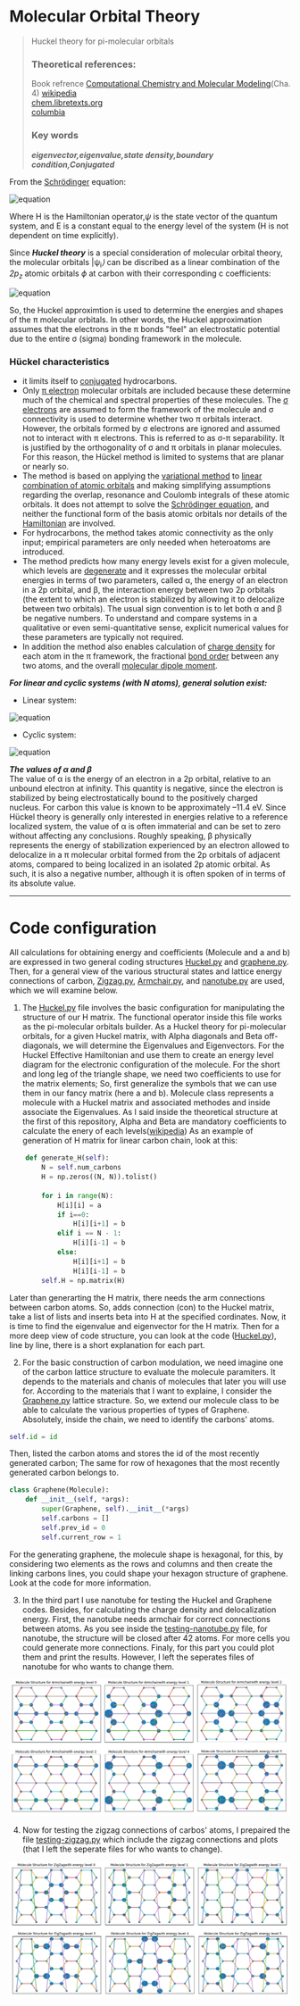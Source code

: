 # Molecular Orbital Theory
> Huckel theory for pi-molecular orbitals
> ### Theoretical references:
> Book refrence <a href="http://www.qfa.uam.es/qcomp/libros/l1.pdf">Computational Chemistry and Molecular Modeling</a>(Cha. 4)
> <a href="https://en.wikipedia.org/wiki/H%C3%BCckel_method">wikipedia</a><br>
> <a href="https://chem.libretexts.org/Bookshelves/Inorganic_Chemistry/Map%3A_Inorganic_Chemistry_(Housecroft)/04%3A_Experimental_techniques/4.13%3A_Computational_Methods/4.13C%3A_H%C3%BCckel_MO_Theory#:~:text=The%20H%C3%BCckel%20approximation%20is%20used,the%20the%20%CF%83%2Dbonding%20framework.">chem.libretexts.org</a><br>
> <a href="http://www.columbia.edu/itc/chemistry/chem-c2407_archive/recitations/huckel.pdf">columbia</a><br>
> ### Key words
> ***eigenvector,eigenvalue,state density,boundary condition,Conjugated***

From the <a href="https://en.wikipedia.org/wiki/Schr%C3%B6dinger_equation">Schrödinger</a> equation:

![equation](https://latex.codecogs.com/gif.latex?\hat{H}&space;\vert&space;\Psi_{i}&space;\rangle&space;=&space;E_{i}&space;\vert&space;\Psi_{i}&space;\rangle)

Where H is the Hamiltonian operator,<semantics><mstyle displaystyle="true" scriptlevel="0"><mi><em>&#x03C8;<!-- ψ --></em></mi></mstyle></semantics> is the state vector of the quantum system, and E is a constant equal to the energy level of the system (H is not dependent on time explicitly).

Since ***Huckel theory*** is a special consideration of molecular orbital theory, the molecular orbitals <semantics><mstyle displaystyle="true" scriptlevel="0"><mo fence="false" stretchy="false">|</mo><mi mathvariant="bold">&#x03C8;<!-- ψ --><sub>i</sub></mi><mo fence="false" stretchy="false"><em>&#x27E9;<!-- ⟩ --></em></mo></mstyle></semantics> can be discribed as a linear combination of the <em>2p<sub>z</sub></em> atomic orbitals <semantics><mstyle displaystyle="true" scriptlevel="0"><mi><em>&straightphi;<!-- ψ --></em></mi></mstyle></semantics> at carbon with their corresponding c coefficients:

![equation](https://latex.codecogs.com/gif.latex?{\psi_{i}}=\sum_{i=1}^{n}&space;c_{i}&space;\phi_{i})

So, the Huckel approximtion is used to determine the energies and shapes of the π molecular orbitals. In other words, the Huckel approximation assumes that the electrons in the π bonds "feel" an electrostatic potential due to the entire σ (sigma) bonding framework in the molecule.

### Hückel characteristics
- it limits itself to <a href="https://en.wikipedia.org/wiki/Conjugated_system">conjugated</a> hydrocarbons.
- Only <a href="https://en.wikipedia.org/wiki/Pi_bond">π electron</a> molecular orbitals are included because these determine much of the chemical and spectral properties of these molecules. The <a href="https://en.wikipedia.org/wiki/Sigma_bond">σ electrons</a> are assumed to form the framework of the molecule and σ connectivity is used to determine whether two π orbitals interact. However, the orbitals formed by σ electrons are ignored and assumed not to interact with π electrons. This is referred to as σ-π separability. It is justified by the orthogonality of σ and π orbitals in planar molecules. For this reason, the Hückel method is limited to systems that are planar or nearly so.
- The method is based on applying the <a href="https://en.wikipedia.org/wiki/Variational_method_(quantum_mechanics)">variational method</a> to <a href="https://en.wikipedia.org/wiki/Linear_combination_of_atomic_orbitals">linear combination of atomic orbitals</a> and making simplifying assumptions regarding the overlap, resonance and Coulomb integrals of these atomic orbitals. It does not attempt to solve the <a href="https://en.wikipedia.org/wiki/Schr%C3%B6dinger_equation">Schrödinger equation</a>, and neither the functional form of the basis atomic orbitals nor details of the <a href="https://en.wikipedia.org/wiki/Hamiltonian_(quantum_mechanics)">Hamiltonian</a> are involved.
- For hydrocarbons, the method takes atomic connectivity as the only input; empirical parameters are only needed when heteroatoms are introduced.
- The method predicts how many energy levels exist for a given molecule, which levels are <a href="https://en.wikipedia.org/wiki/Degenerate_energy_levels">degenerate</a> and it expresses the molecular orbital energies in terms of two parameters, called α, the energy of an electron in a 2p orbital, and β, the interaction energy between two 2p orbitals (the extent to which an electron is stabilized by allowing it to delocalize between two orbitals). The usual sign convention is to let both α and β be negative numbers. To understand and compare systems in a qualitative or even semi-quantitative sense, explicit numerical values for these parameters are typically not required.
- In addition the method also enables calculation of <a href="https://en.wikipedia.org/wiki/Charge_density">charge density</a> for each atom in the π framework, the fractional <a href="https://en.wikipedia.org/wiki/Bond_order">bond order</a> between any two atoms, and the overall <a href="https://en.wikipedia.org/wiki/Dipole#Molecular_dipoles">molecular dipole moment</a>.

***For linear and cyclic systems (with N atoms), general solution exist:***
- Linear system:  

![equation](https://latex.codecogs.com/gif.latex?{\displaystyle&space;E_{k}=\alpha&space;&plus;2\beta&space;\cos&space;{\frac&space;{(k&plus;1)\pi&space;}{N&plus;1}}\quad&space;(k=0,1,\ldots&space;,N-1)})

- Cyclic system:

 ![equation](https://latex.codecogs.com/gif.latex?{\displaystyle&space;E_{k}=\alpha&space;&plus;2\beta&space;\cos&space;{\frac&space;{2k\pi&space;}{N}}\quad&space;(k=0,1,\ldots&space;,\lfloor&space;N/2\rfloor&space;)})

 ***The values of α and β***<br>
 The value of α is the energy of an electron in a 2p orbital, relative to an unbound electron at infinity. This quantity is negative, since the electron is stabilized by being electrostatically bound to the positively charged nucleus. For carbon this value is known to be approximately –11.4 eV. Since Hückel theory is generally only interested in energies relative to a reference localized system, the value of α is often immaterial and can be set to zero without affecting any conclusions. Roughly speaking, β physically represents the energy of stabilization experienced by an electron allowed to delocalize in a π molecular orbital formed from the 2p orbitals of adjacent atoms, compared to being localized in an isolated 2p atomic orbital. As such, it is also a negative number, although it is often spoken of in terms of its absolute value.<hr>

# Code configuration

All calculations for obtaining energy and coefficients (Molecule and a and b) are expressed in two general coding structures [Huckel.py](https://github.com/SMNIK/Molecular-Orbital-Theory/Huckel.py) and [graphene.py](https://github.com/SMNIK/Molecular-Orbital-Theory/graphene.py).<br>
Then, for a general view of the various structural states and lattice energy connections of carbon, [Zigzag.py](https://github.com/SMNIK/Molecular-Orbital-Theory/Zigzag.py), [Armchair.py](https://github.com/SMNIK/Molecular-Orbital-Theory/Armchair.py), and [nanotube.py](https://github.com/SMNIK/Molecular-Orbital-Theory/nanotube.py) are used, which we will examine below.



1. The [Huckel.py](https://github.com/SMNIK/Molecular-Orbital-Theory/Huckel.py) file involves the basic configuration for manipulating the structure of our H matrix. The functional operator inside this file works as the pi-molecular orbitals builder. As a Huckel theory for pi-molecular orbitals, for a given Huckel matrix, with Alpha diagonals and Beta off-diagonals, we will determine the Eigenvalues and Eigenvectors. For the Huckel Effective Hamiltonian and use them to create an energy level diagram for the electronic configuration of the molecule. For the short and long leg of the triangle shape, we need two coefficients to use for the matrix elements; So, first generalize the symbols that we can use them in our fancy matrix (here a and b). Molecule class represents	a molecule with a Huckel matrix and associated methodes and inside associate the Eigenvalues. As I said inside the theoretical structure at the first of this repository, Alpha and Beta are mandatory coefficients to calculate the enery of each levels([wikipedia](https://en.wikipedia.org/wiki/H%C3%BCckel_method">wikipedia))
As an example of generation of H matrix for linear carbon chain, look at this:
```python
    def generate_H(self):
        N = self.num_carbons
        H = np.zeros((N, N)).tolist()
        
        for i in range(N):
            H[i][i] = a
            if i==0:
                H[i][i+1] = b
            elif i == N - 1:
                H[i][i-1] = b
            else:
                H[i][i+1] = b
                H[i][i-1] = b
        self.H = np.matrix(H)
```
Later than generarting the H matrix, there needs the arm connections between carbon atoms. So, adds connection (con) to the Huckel matrix, take a list of lists and inserts beta into H at the specified cordinates. Now, it is time to find the eigenvalue and eigenvector for the H matrix. Then for a more deep view of code structure, you can look at the code ([Huckel.py](https://github.com/SMNIK/Molecular-Orbital-Theory/Huckel.py)), line by line, there is a short explanation for each part.

2. For the basic construction of carbon modulation, we need imagine one of the carbon lattice structure to evaluate the molecule paramiters. It depends to the materials and chanis of molecules that later you will use for. According to the materials that I want to explaine, I consider the [Graphene.py](https://github.com/SMNIK/Molecular-Orbital-Theory/Graphene.py) lattice stracture. So, we extend our molecule class to be able to calculate the various properties of types of Graphene.
Absolutely, inside the chain, we need to identify the carbons' atoms.
```python
self.id = id
```
Then, listed the carbon atoms and stores the id of the most recently generated carbon; The same for row of hexagones that the most recently generated carbon belongs to.
```python
class Graphene(Molecule):
    def __init__(self, *args):
        super(Graphene, self).__init__(*args)
        self.carbons = []
        self.prev_id = 0
        self.current_row = 1
```
For the generating graphene, the molecule shape is hexagonal, for this, by considering two elements as the rows and columns and then create the linking carbons lines, you could shape your hexagon structure of graphene. Look at the code for more information.

3. In the third part I use nanotube for testing the Huckel and Graphene codes. Besides, for calculating the charge density and delocalization energy. First, the nanotube needs armchair for correct connections between atoms. As you see inside the [testing-nanotube.py](https://github.com/SMNIK/Molecular-Orbital-Theory/testing-nanotube.py) file, for nanotube, the structure will be closed after 42 atoms. For more cells you could generate more connections. Finaly, for this part you could plot them and print the results. However, I left the seperates files of nanotube for who wants to change them.

![image](https://github.com/SMNIK/Molecular-Orbital-Theory/blob/master/images/testing-nanotube.png)

4. Now for testing the zigzag connections of carbos' atoms, I prepaired the file [testing-zigzag.py](https://github.com/SMNIK/Molecular-Orbital-Theory/testing-zigzag.py) which include the zigzag connections and plots (that I left the seperate files for who wants to change).

![image](https://github.com/SMNIK/Molecular-Orbital-Theory/blob/master/images/testing-zigzag.png)
